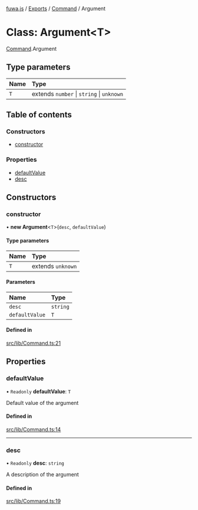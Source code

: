 [fuwa.js](../README.md) / [Exports](../modules.md) / [Command](../modules/Command.md) / Argument

# Class: Argument<T\>

[Command](../modules/Command.md).Argument

## Type parameters

| Name | Type |
| :------ | :------ |
| `T` | extends `number` \| `string` \| `unknown` |

## Table of contents

### Constructors

- [constructor](Command.Argument.md#constructor)

### Properties

- [defaultValue](Command.Argument.md#defaultvalue)
- [desc](Command.Argument.md#desc)

## Constructors

### constructor

• **new Argument**<`T`\>(`desc`, `defaultValue`)

#### Type parameters

| Name | Type |
| :------ | :------ |
| `T` | extends `unknown` |

#### Parameters

| Name | Type |
| :------ | :------ |
| `desc` | `string` |
| `defaultValue` | `T` |

#### Defined in

[src/lib/Command.ts:21](https://github.com/Fuwajs/Fuwa.js/blob/6865cb6/src/lib/Command.ts#L21)

## Properties

### defaultValue

• `Readonly` **defaultValue**: `T`

Default value of the argument

#### Defined in

[src/lib/Command.ts:14](https://github.com/Fuwajs/Fuwa.js/blob/6865cb6/src/lib/Command.ts#L14)

___

### desc

• `Readonly` **desc**: `string`

A description of the argument

#### Defined in

[src/lib/Command.ts:19](https://github.com/Fuwajs/Fuwa.js/blob/6865cb6/src/lib/Command.ts#L19)
